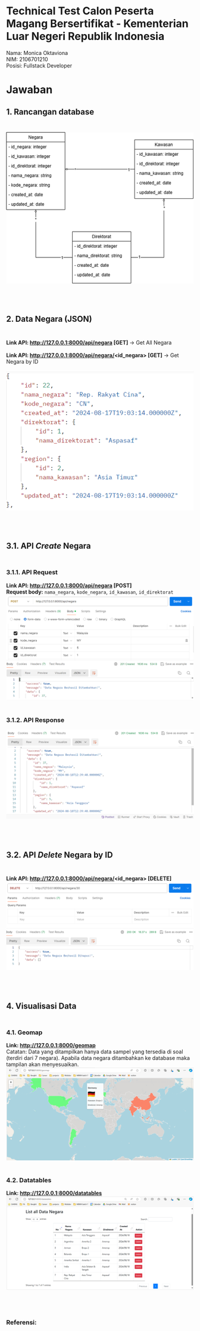 # Technical Test Calon Peserta Magang Bersertifikat - Kementerian Luar Negeri Republik Indonesia
Nama: Monica Oktaviona <br>
NIM: 2106701210 <br>
Posisi: Fullstack Developer
# Jawaban
## <b>1. Rancangan database <br><br></b>
![Rancangan database](/public/screenshot/1.png) <br><br><br><br>
## <b>2. Data Negara (JSON) <br><br></b>
<b>Link API: http://127.0.0.1:8000/api/negara [GET]</b> -> Get All Negara<br><br>
<b>Link API: http://127.0.0.1:8000/api/negara/<id_negara> [GET]</b> -> Get Negara by ID<br><br>
![Data Negara (JSON)](/public/screenshot/2.png) <br><br><br><br>
## <b>3.1. API <i>Create</i> Negara <br><br></b>
### 3.1.1. API Request <br>
<b>Link API: http://127.0.0.1:8000/api/negara [POST]</b><br>
<b>Request body:</b> `nama_negara`, `kode_negara`, `id_kawasan`, `id_direktorat` <br>
![API Create Negara Request](/public/screenshot/3.2.1.png) <br><br>
### 3.1.2. API Response <br>
![API Create Negara Response](/public/screenshot/3.2.2.png)
<br><br><br><br>
## <b>3.2. API <i>Delete</i> Negara by ID<br><br></b>
<b>Link API: http://127.0.0.1:8000/api/negara/<id_negara> [DELETE]</b><br>
![API Delete Negara](/public/screenshot/3.1.png) <br><br><br><br>
## <b>4. Visualisasi Data <br><br></b>
### 4.1. Geomap <br>
<b>Link: http://127.0.0.1:8000/geomap</b><br>
Catatan: Data yang ditampilkan hanya data sampel yang tersedia di soal (terdiri dari 7 negara). Apabila data negara ditambahkan ke database maka tampilan akan menyesuaikan.<br>
![API Create Negara Request](/public/screenshot/4.1.png) <br><br>
### 4.2. Datatables <br>
<b>Link: http://127.0.0.1:8000/datatables</b><br>
![API Create Negara Response](/public/screenshot/4.2.png)
<br><br><br><br>


### Referensi:
